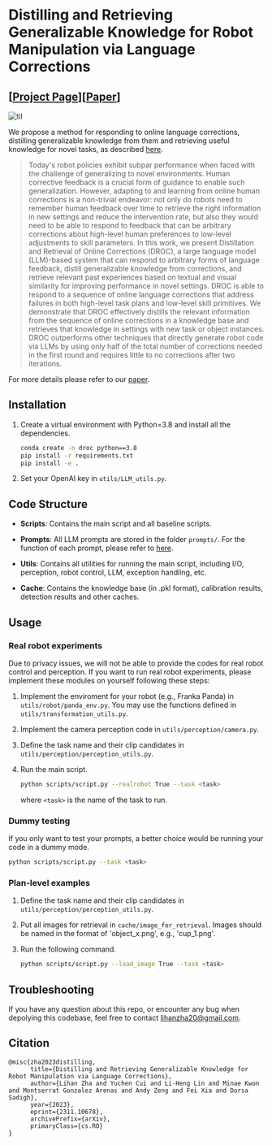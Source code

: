# Distilling and Retrieving Generalizable Knowledge for Robot Manipulation via Language Corrections
## [<a href="https://sites.google.com/stanford.edu/droc" target="_blank">Project Page</a>][<a href="https://arxiv.org/abs/2311.10678">Paper</a>]

![til](https://github.com/lihzha/visualizations/blob/main/overview(twitter).gif)

We propose a method for responding to online language corrections, distilling generalizable knowledge from them and retrieving useful knowledge for novel tasks, as described <a href="https://sites.google.com/stanford.edu/droc" target="_blank">here</a>.

[//]: # (### Abstract)
> Today's robot policies exhibit subpar performance when faced with the challenge of generalizing to novel environments. Human corrective feedback is a crucial form of guidance to enable such generalization. However, adapting to and learning from online human corrections is a non-trivial endeavor: not only do robots need to remember human feedback over time to retrieve the right information in new settings and reduce the intervention rate, but also they would need to be able to respond to feedback that can be arbitrary corrections about high-level human preferences to low-level adjustments to skill parameters. In this work, we present Distillation and Retrieval of Online Corrections (DROC), a large language model (LLM)-based system that can respond to arbitrary forms of language feedback, distill generalizable knowledge from corrections, and retrieve relevant past experiences based on textual and visual similarity for improving performance in novel settings. DROC is able to respond to a sequence of online language corrections that address failures in both high-level task plans and low-level skill primitives. We demonstrate that DROC effectively distills the relevant information from the sequence of online corrections in a knowledge base and retrieves that knowledge in settings with new task or object instances. DROC outperforms other techniques that directly generate robot code via LLMs by using only half of the total number of corrections needed in the first round and requires little to no corrections after two iterations.

For more details please refer to our [paper](https://arxiv.org/abs/2311.10678).


## Installation

1. Create a virtual environment with Python=3.8 and install all the dependencies.
      ```bash
      conda create -n droc python==3.8
      pip install -r requirements.txt
      pip install -e .
      ```

2. Set your OpenAI key in `utils/LLM_utils.py`.

## Code Structure

* **Scripts**: Contains the main script and all baseline scripts.

* **Prompts**: All LLM prompts are stored in the folder `prompts/`. For the function of each prompt, please refer to [here](https://github.com/Stanford-ILIAD/droc/tree/main/prompts/prompt_overview.txt).

* **Utils**: Contains all utilities for running the main script, including I/O, perception, robot control, LLM, exception handling, etc.

* **Cache**: Contains the knowledge base (in .pkl format), calibration results, detection results and other caches.


## Usage

### Real robot experiments

Due to privacy issues, we will not be able to provide the codes for real robot control and perception. If you want to run real robot experiments, please implement these modules on yourself following these steps:

1. Implement the enviroment for your robot (e.g., Franka Panda) in `utils/robot/panda_env.py`. You may use the functions defined in `utils/transformation_utils.py`.

2. Implement the camera perception code in `utils/perception/camera.py`.

3. Define the task name and their clip candidates in `utils/perception/perception_utils.py`.

4. Run the main script.
      ```bash
      python scripts/script.py --realrobot True --task <task>
      ```
      where `<task>` is the name of the task to run.

### Dummy testing
If you only want to test your prompts, a better choice would be running your code in a dummy mode.
```bash
python scripts/script.py --task <task>
```

### Plan-level examples

1. Define the task name and their clip candidates in `utils/perception/perception_utils.py`.

2. Put all images for retrieval in `cache/image_for_retrieval`. Images should be named in the format of 'object_x.png', e.g., 'cup_1.png'.

3. Run the following command.
      ```bash
      python scripts/script.py --load_image True --task <task>
      ```


## Troubleshooting
If you have any question about this repo, or encounter any bug when depolying this codebase, feel free to contact <lihanzha20@gmail.com>.


## Citation

```
@misc{zha2023distilling,
      title={Distilling and Retrieving Generalizable Knowledge for Robot Manipulation via Language Corrections}, 
      author={Lihan Zha and Yuchen Cui and Li-Heng Lin and Minae Kwon and Montserrat Gonzalez Arenas and Andy Zeng and Fei Xia and Dorsa Sadigh},
      year={2023},
      eprint={2311.10678},
      archivePrefix={arXiv},
      primaryClass={cs.RO}
}
```